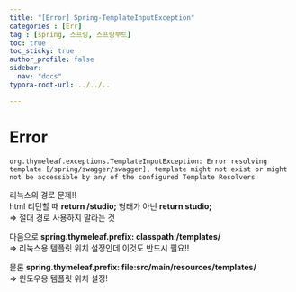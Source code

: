 ```yaml
---
title: "[Error] Spring-TemplateInputException"
categories : [Err]
tag : [spring, 스프링, 스프링부트]
toc: true
toc_sticky: true
author_profile: false
sidebar:
  nav: "docs"
typora-root-url: ../../..

---
```




# Error

`org.thymeleaf.exceptions.TemplateInputException: Error resolving template [/spring/swagger/swagger], template might not exist or might not be accessible by any of the configured Template Resolvers`

리눅스의 경로 문제!!  
html 리턴할 때 **return /studio;** 형태가 아닌 **return studio;**   
=> 절대 경로 사용하지 말라는 것

다음으로 **spring.thymeleaf.prefix: classpath:/templates/**   
=> 리눅스용 템플릿 위치 설정인데 이것도 반드시 필요!!

물론 **spring.thymeleaf.prefix: file:src/main/resources/templates/**  
=> 윈도우용 템플릿 위치 설정!
